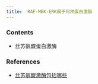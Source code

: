 ```yaml
---
title:  RAF-MEK-ERK属于何种蛋白激酶
--- 
```


### Contents
- 丝苏氨酸蛋白激酶

### References
- [丝苏氨酸激酶包括哪些](/丝苏氨酸激酶包括哪些)
